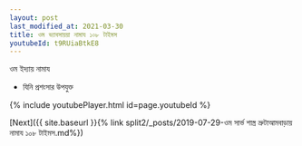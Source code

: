 ```yaml
---
layout: post
last_modified_at: 2021-03-30
title: ওম ভ্যাবসায়য়া নামায ১০৮ টাইমস
youtubeId: t9RUiaBtkE8
---
```

 
 
 ওম ইদ্যায় নামায  
 
 -  যিনি প্রশংসার উপযুক্ত 
 
  
 
  
 
 
 
 
 
 


{% include youtubePlayer.html id=page.youtubeId %}
 
[Next]({{ site.baseurl }}{% link  split2/_posts/2019-07-29-ওম সার্ভ শাস্ত্র ভ্রুটাআমবাড়ায় নামায ১০৮ টাইমস.md%})
 
